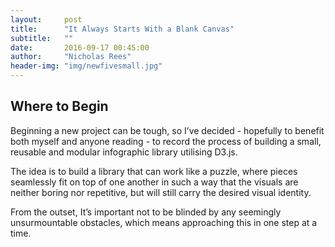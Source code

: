 ```yaml
---
layout:     post
title:      "It Always Starts With a Blank Canvas"
subtitle:   ""
date:       2016-09-17 00:45:00
author:     "Nicholas Rees"
header-img: "img/newfivesmall.jpg"
---
```


<h2>Where to Begin </h2>

<p>Beginning a new project can be tough, so I’ve decided - hopefully to benefit both myself and anyone reading - to record the process of building a small, reusable and modular infographic library utilising D3.js.</p>

<p>The idea is to build a library that can work like a puzzle, where pieces seamlessly fit on top of one another in such a way that the visuals are neither boring nor repetitive, but will still carry the desired visual identity.</p>

<p>From the outset, It’s important not to be blinded by any seemingly unsurmountable obstacles, which means approaching this in one step at a time.</p>
